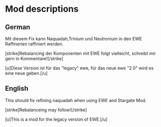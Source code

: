 # Mod descriptions

## German

Mit diesem Fix kann Naquadah,Trinium und Neutronium in den EWE Raffinerien raffiniert werden.

[strike]Rebalancing der Komponenten mit EWE folgt vielleicht, schreibt mir gern in Kommentare![/strike]

[u]Diese Version ist für das "legacy" ewe, für das neue ewe "2.0" wird es eine neue geben.[/u]

## English

This should fix refining naquadah when using EWE and Stargate Mod.

[strike]Rebalanceing may follow![/strike]

[u]This is a mod for the legacy version of EWE.[/u]
